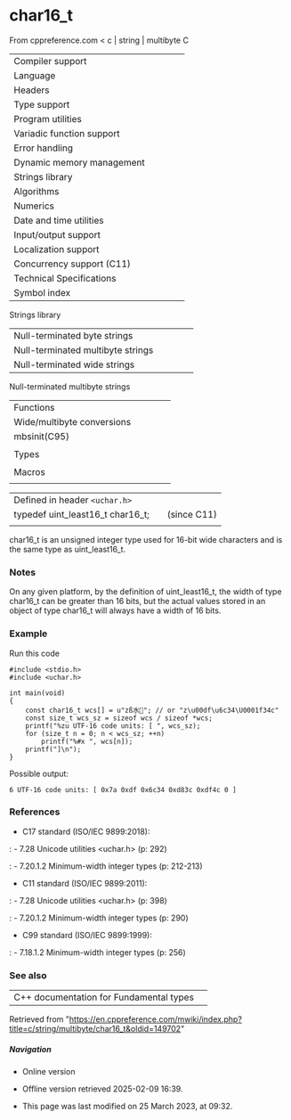 # char16_t

From cppreference.com
< c‎ | string‎ | multibyte
 C

|  |  |  |  |  |
| --- | --- | --- | --- | --- |
| Compiler support | | | | |
| Language | | | | |
| Headers | | | | |
| Type support | | | | |
| Program utilities | | | | |
| Variadic function support | | | | |
| Error handling | | | | |
| Dynamic memory management | | | | |
| Strings library | | | | |
| Algorithms | | | | |
| Numerics | | | | |
| Date and time utilities | | | | |
| Input/output support | | | | |
| Localization support | | | | |
| Concurrency support (C11) | | | | |
| Technical Specifications | | | | |
| Symbol index | | | | |

 Strings library

|  |  |  |  |  |
| --- | --- | --- | --- | --- |
| Null-terminated byte strings | | | | |
| Null-terminated multibyte strings | | | | |
| Null-terminated wide strings | | | | |

 Null-terminated multibyte strings

|  |  |  |  |  |
| --- | --- | --- | --- | --- |
| Functions | | | | |
| Wide/multibyte conversions | | | | |
| mbsinit(C95) | | | | |
| |  |  |  |  |  | | --- | --- | --- | --- | --- | | mbstowcsmbstowcs_s(C11) | | | | | | btowc(C95) | | | | | | mbrtowc(C95) | | | | | | mbsrtowcsmbsrtowcs_s(C95)(C11) | | | | | | mbrtoc8(C23) | | | | | | c8rtomb(C23) | | | | | | mbrtoc16(C11) | | | | | | c16rtomb(C11) | | | | | | c32rtomb(C11) | | | | | | mbrtoc32(C11) | | | | | | |  |  |  |  |  | | --- | --- | --- | --- | --- | | mblen | | | | | | mbtowc | | | | | | wctombwctomb_s(C11) | | | | | | wcstombswcstombs_s(C11) | | | | | | wctob(C95) | | | | | | wcrtombwcrtomb_s(C95)(C11) | | | | | | wcsrtombswcsrtombs_s(C95)(C11) | | | | | | mbrlen(C95) | | | | | |
| Types | | | | |
| |  |  |  |  |  | | --- | --- | --- | --- | --- | | mbstate_t(C95) | | | | | | char8_t(C23) | | | | | | |  |  |  |  |  | | --- | --- | --- | --- | --- | | ****char16_t****(C11) | | | | | | char32_t(C11) | | | | | |
| Macros | | | | |
| |  |  |  |  |  | | --- | --- | --- | --- | --- | | MB_LEN_MAX | | | | | | |  |  |  |  |  | | --- | --- | --- | --- | --- | | MB_CUR_MAX | | | | | |

|  |  |  |
| --- | --- | --- |
| Defined in header `<uchar.h>` |  |  |
| typedef uint_least16_t char16_t; |  | (since C11) |
|  |  |  |

char16_t is an unsigned integer type used for 16-bit wide characters and is the same type as uint_least16_t.

### Notes

On any given platform, by the definition of uint_least16_t, the width of type char16_t can be greater than 16 bits, but the actual values stored in an object of type char16_t will always have a width of 16 bits.

### Example

Run this code

```
#include <stdio.h>
#include <uchar.h>
 
int main(void)
{
    const char16_t wcs[] = u"zß水🍌"; // or "z\u00df\u6c34\U0001f34c"
    const size_t wcs_sz = sizeof wcs / sizeof *wcs;
    printf("%zu UTF-16 code units: [ ", wcs_sz);
    for (size_t n = 0; n < wcs_sz; ++n)
        printf("%#x ", wcs[n]);
    printf("]\n");
}

```

Possible output:

```
6 UTF-16 code units: [ 0x7a 0xdf 0x6c34 0xd83c 0xdf4c 0 ]

```

### References

- C17 standard (ISO/IEC 9899:2018):

:   - 7.28 Unicode utilities <uchar.h> (p: 292)

:   - 7.20.1.2 Minimum-width integer types (p: 212-213)

- C11 standard (ISO/IEC 9899:2011):

:   - 7.28 Unicode utilities <uchar.h> (p: 398)

:   - 7.20.1.2 Minimum-width integer types (p: 290)

- C99 standard (ISO/IEC 9899:1999):

:   - 7.18.1.2 Minimum-width integer types (p: 256)

### See also

|  |  |
| --- | --- |
| C++ documentation for Fundamental types | |

Retrieved from "<https://en.cppreference.com/mwiki/index.php?title=c/string/multibyte/char16_t&oldid=149702>"

##### Navigation

- Online version
- Offline version retrieved 2025-02-09 16:39.

- This page was last modified on 25 March 2023, at 09:32.